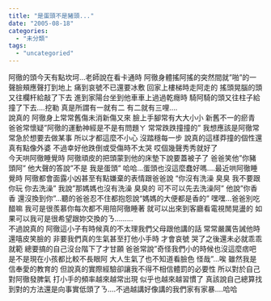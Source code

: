 ```yaml
---
title: "是蛋頭不是豬頭..."
date: "2005-08-18"
categories: 
  - "未分類"
tags: 
  - "uncategoried"
---
```


阿徹的頭今天有點坎坷…老師說在看卡通時 阿徹身體搖阿搖的突然間就”啪”的一聲臉頰應聲打到地上 痛到哀號不已還要冰敷 回家上樓梯時走阿走的 搖頭晃腦的頭又往欄杆給敲了下去 進到家陽台坐到他車車上過過乾癮時 騎阿騎的頭又往柱子給撞了下去….挖勒 真是所謂有一就有二 有二就有三哩….  
說真的 阿徹身上常常舊傷未消新傷又來 臉上手腳常有大大小小 新舊不一的瘀青 爸爸常懷疑”阿徹的運動神經是不是有問題ㄚ 常常跌跌撞撞的” 我想應該是阿徹常常急於想要去做某事 所以才都這麼不小心 沒踏穩每一步 說真的這樣莽撞的個性還真有點像外婆 不過幸好他跌倒或受傷時不太哭 哎個幾聲秀秀就好了  
今天哄阿徹睡覺時 阿徹頑皮的把頭蒙到他的床墊下說要蓋被子了 爸爸笑他”你豬頭阿” 他大聲的答說”不是 我是蛋頭” 哈哈…蛋頭也沒這麼蠢好嗎….最近哄阿徹睡覺時 阿徹都會面露小凶甚至有點嫌棄的表情跟爸爸說 “你沒有洗澡 臭臭 我不要跟你玩 你去洗澡” 我說”那媽媽也沒有洗澡 臭臭的 可不可以先去洗澡阿” 他說”你香香 還沒換到你”…聽的爸爸忍不住都抱怨說“媽媽的大便都是香的” 嘿嘿…爸爸別吃醋嘛 我可是很羨慕你每次都不用陪阿徹睡著 就可以出來到客廳看電視閒晃盪的 如果可以我可是很希望跟妳交換的ㄋ………  
不過說真的 阿徹這小子有時候真的不太理我們父母跟他講的話 常常嚴厲告誡他時還嘻皮笑臉的 非要我們真的生氣甚至打他小手時 才會哀號 哭了之後還未必就乖乖就範 總要搞的自己沒台階下了才甘願 爸爸常說”奇怪我們小的時候也沒這麼痞吧 是不是現在小孩都比較不長眼阿 大人生氣了也不知道看臉色 怪哉”…唉 雖然我是信奉愛的教育的 但說真的實際經驗卻讓我不得不相信體罰的必要性 所以對於自己對阿徹發脾氣 打小手的頻率越來越常出現 似乎也越來越習慣了 真該說自己總算找到對的方法還是向事實低頭了ㄋ….不過越講好像講的我們家有家暴....哈哈
